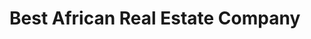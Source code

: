 # Best African Real Estate Company

<!-- import { withAuth } from "next-auth/middleware"

export default withAuth({
    callbacks: {
        authorized({ req, token }) {
            const isLoggedIn = !!token;
            const isOnLoginOrRegister = req.nextUrl.pathname.startsWith("/login") || req.nextUrl.pathname.startsWith("/register") || req.nextUrl.pathname.startsWith("/verify-account");
            const isOnDashboard = req.nextUrl.pathname.startsWith("/dashboard");
            const isOnAdmin = req.nextUrl.pathname.startsWith("/admin");
            const isOnAgent = req.nextUrl.pathname.startsWith("/agent");
            if (isOnLoginOrRegister) {
                return true; // Allow access to /login and /register regardless of authentication status
            }
            if (isOnDashboard || isOnAdmin || isOnAgent) {
                if (isLoggedIn) return true;
                return false;
            }
            return true;
        }
    }
});

export const config = {
    matcher: ["/((?!.+\\.[\\w]+$|_next).*)", "/", "/(api|trpc)(.*)"],
}; -->
